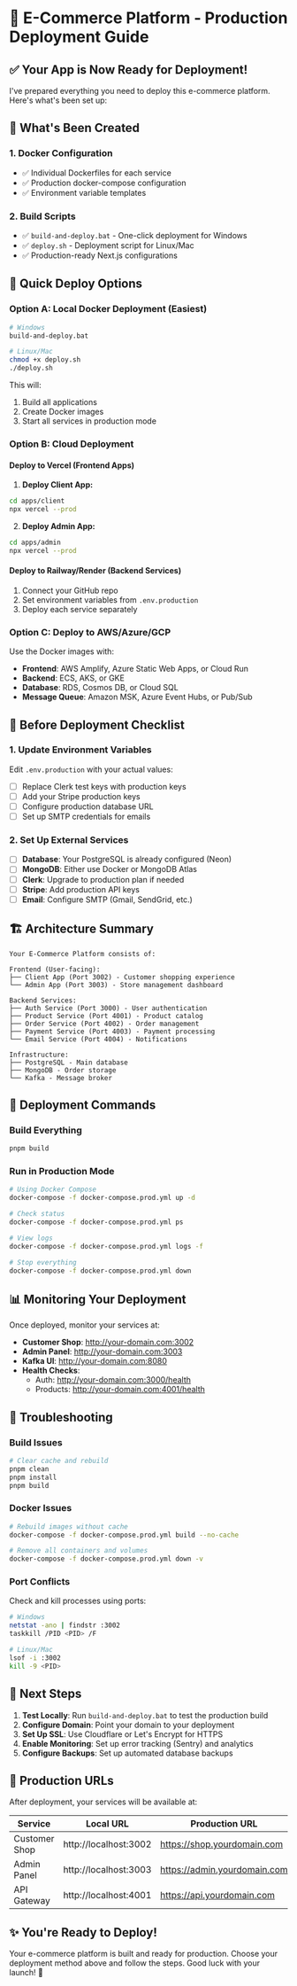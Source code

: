 # 🚀 E-Commerce Platform - Production Deployment Guide

## ✅ Your App is Now Ready for Deployment!

I've prepared everything you need to deploy this e-commerce platform. Here's what's been set up:

## 📁 What's Been Created

### 1. **Docker Configuration**
- ✅ Individual Dockerfiles for each service
- ✅ Production docker-compose configuration
- ✅ Environment variable templates

### 2. **Build Scripts**
- ✅ `build-and-deploy.bat` - One-click deployment for Windows
- ✅ `deploy.sh` - Deployment script for Linux/Mac
- ✅ Production-ready Next.js configurations

## 🎯 Quick Deploy Options

### Option A: Local Docker Deployment (Easiest)

```bash
# Windows
build-and-deploy.bat

# Linux/Mac
chmod +x deploy.sh
./deploy.sh
```

This will:
1. Build all applications
2. Create Docker images
3. Start all services in production mode

### Option B: Cloud Deployment

#### Deploy to Vercel (Frontend Apps)

1. **Deploy Client App:**
```bash
cd apps/client
npx vercel --prod
```

2. **Deploy Admin App:**
```bash
cd apps/admin
npx vercel --prod
```

#### Deploy to Railway/Render (Backend Services)

1. Connect your GitHub repo
2. Set environment variables from `.env.production`
3. Deploy each service separately

### Option C: Deploy to AWS/Azure/GCP

Use the Docker images with:
- **Frontend**: AWS Amplify, Azure Static Web Apps, or Cloud Run
- **Backend**: ECS, AKS, or GKE
- **Database**: RDS, Cosmos DB, or Cloud SQL
- **Message Queue**: Amazon MSK, Azure Event Hubs, or Pub/Sub

## 🔐 Before Deployment Checklist

### 1. Update Environment Variables
Edit `.env.production` with your actual values:

- [ ] Replace Clerk test keys with production keys
- [ ] Add your Stripe production keys
- [ ] Configure production database URL
- [ ] Set up SMTP credentials for emails

### 2. Set Up External Services

- [ ] **Database**: Your PostgreSQL is already configured (Neon)
- [ ] **MongoDB**: Either use Docker or MongoDB Atlas
- [ ] **Clerk**: Upgrade to production plan if needed
- [ ] **Stripe**: Add production API keys
- [ ] **Email**: Configure SMTP (Gmail, SendGrid, etc.)

## 🏗️ Architecture Summary

```
Your E-Commerce Platform consists of:

Frontend (User-facing):
├── Client App (Port 3002) - Customer shopping experience
└── Admin App (Port 3003) - Store management dashboard

Backend Services:
├── Auth Service (Port 3000) - User authentication
├── Product Service (Port 4001) - Product catalog
├── Order Service (Port 4002) - Order management
├── Payment Service (Port 4003) - Payment processing
└── Email Service (Port 4004) - Notifications

Infrastructure:
├── PostgreSQL - Main database
├── MongoDB - Order storage
└── Kafka - Message broker
```

## 🚀 Deployment Commands

### Build Everything
```bash
pnpm build
```

### Run in Production Mode
```bash
# Using Docker Compose
docker-compose -f docker-compose.prod.yml up -d

# Check status
docker-compose -f docker-compose.prod.yml ps

# View logs
docker-compose -f docker-compose.prod.yml logs -f

# Stop everything
docker-compose -f docker-compose.prod.yml down
```

## 📊 Monitoring Your Deployment

Once deployed, monitor your services at:

- **Customer Shop**: http://your-domain.com:3002
- **Admin Panel**: http://your-domain.com:3003
- **Kafka UI**: http://your-domain.com:8080
- **Health Checks**:
  - Auth: http://your-domain.com:3000/health
  - Products: http://your-domain.com:4001/health

## 🔧 Troubleshooting

### Build Issues
```bash
# Clear cache and rebuild
pnpm clean
pnpm install
pnpm build
```

### Docker Issues
```bash
# Rebuild images without cache
docker-compose -f docker-compose.prod.yml build --no-cache

# Remove all containers and volumes
docker-compose -f docker-compose.prod.yml down -v
```

### Port Conflicts
Check and kill processes using ports:
```bash
# Windows
netstat -ano | findstr :3002
taskkill /PID <PID> /F

# Linux/Mac
lsof -i :3002
kill -9 <PID>
```

## 🎉 Next Steps

1. **Test Locally**: Run `build-and-deploy.bat` to test the production build
2. **Configure Domain**: Point your domain to your deployment
3. **Set Up SSL**: Use Cloudflare or Let's Encrypt for HTTPS
4. **Enable Monitoring**: Set up error tracking (Sentry) and analytics
5. **Configure Backups**: Set up automated database backups

## 📝 Production URLs

After deployment, your services will be available at:

| Service | Local URL | Production URL |
|---------|-----------|----------------|
| Customer Shop | http://localhost:3002 | https://shop.yourdomain.com |
| Admin Panel | http://localhost:3003 | https://admin.yourdomain.com |
| API Gateway | http://localhost:4001 | https://api.yourdomain.com |

## ✨ You're Ready to Deploy!

Your e-commerce platform is built and ready for production. Choose your deployment method above and follow the steps. Good luck with your launch! 🚀